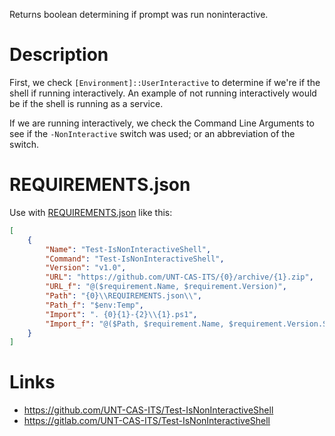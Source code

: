 Returns boolean determining if prompt was run noninteractive.

# Description

First, we check `[Environment]::UserInteractive` to determine if we're if the shell if running 
interactively. An example of not running interactively would be if the shell is running as a service.

If we are running interactively, we check the Command Line Arguments to see if the `-NonInteractive` 
switch was used; or an abbreviation of the switch.

# REQUIREMENTS.json

Use with [REQUIREMENTS.json](https://github.com/Vertigion/REQUIREMENTS.json) like this:

```json
[
    {
        "Name": "Test-IsNonInteractiveShell",
        "Command": "Test-IsNonInteractiveShell",
        "Version": "v1.0",
        "URL": "https://github.com/UNT-CAS-ITS/{0}/archive/{1}.zip",
        "URL_f": "@($requirement.Name, $requirement.Version)",
        "Path": "{0}\\REQUIREMENTS.json\\",
        "Path_f": "$env:Temp",
        "Import": ". {0}{1}-{2}\\{1}.ps1",
        "Import_f": "@($Path, $requirement.Name, $requirement.Version.Split('v')[1])"
    }
]
```

# Links

- https://github.com/UNT-CAS-ITS/Test-IsNonInteractiveShell
- https://gitlab.com/UNT-CAS-ITS/Test-IsNonInteractiveShell